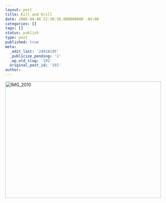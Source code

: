 ```yaml
---
layout: post
title: Kill and Grill
date: 2006-08-06 22:38:58.000000000 -04:00
categories: []
tags: []
status: publish
type: post
published: true
meta:
  _edit_last: '24918195'
  _publicize_pending: '1'
  _wp_old_slug: '191'
  original_post_id: '191'
author: 
---
```

<a href="http://www.flickr.com/photos/matthewsim/sets/72157594189468894/" title="IMG_2010 by Matthew Simoneau, on Flickr"><img src="https://farm1.staticflickr.com/68/183311795_0a66e5ca47.jpg" width="500" height="375" alt="IMG_2010" /></a>
